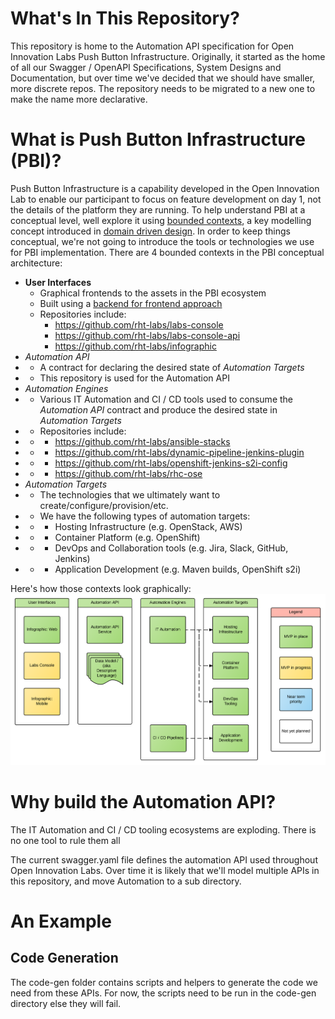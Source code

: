 # What's In This Repository?
This repository is home to the Automation API specification for Open Innovation Labs Push Button Infrastructure. Originally, it started as the home of all our Swagger / OpenAPI Specifications, System Designs and Documentation, but over time we've decided that we should have smaller, more discrete repos. The repository needs to be migrated to a new one to make the name more declarative.

# What is Push Button Infrastructure (PBI)?

Push Button Infrastructure is a capability developed in the Open Innovation Lab to enable our participant to focus on feature development on day 1, not the details of the platform they are running. To help understand PBI at a conceptual level, well explore it using [bounded contexts](http://martinfowler.com/bliki/BoundedContext.html), a key modelling concept introduced in [domain driven design](https://www.amazon.com/Domain-Driven-Design-Tackling-Complexity-Software/dp/0321125215). In order to keep things conceptual, we're not going to introduce the tools or technologies we use for PBI implementation. There are 4 bounded contexts in the PBI conceptual architecture:

* **User Interfaces**
  * Graphical frontends to the assets in the PBI ecosystem 
  * Built using a [backend for frontend approach](https://www.thoughtworks.com/insights/blog/bff-soundcloud)
  * Repositories include:
    * https://github.com/rht-labs/labs-console
    * https://github.com/rht-labs/labs-console-api
    * https://github.com/rht-labs/infographic
* *Automation API*
* * A contract for declaring the desired state of *Automation Targets*
* * This repository is used for the Automation API
* *Automation Engines*
* * Various IT Automation and CI / CD tools used to consume the *Automation API* contract and produce the desired state in *Automation Targets*
* * Repositories include:
* * * https://github.com/rht-labs/ansible-stacks
* * * https://github.com/rht-labs/dynamic-pipeline-jenkins-plugin
* * * https://github.com/rht-labs/openshift-jenkins-s2i-config
* * * https://github.com/rht-labs/rhc-ose
* *Automation Targets*
* * The technologies that we ultimately want to create/configure/provision/etc.
* * We have the following types of automation targets:
* * * Hosting Infrastructure (e.g. OpenStack, AWS)
* * * Container Platform (e.g. OpenShift)
* * * DevOps and Collaboration tools (e.g. Jira, Slack, GitHub, Jenkins)
* * * Application Development (e.g. Maven builds, OpenShift s2i)

Here's how those contexts look graphically:
![alt text](images/PBI_Conceptual.png "PBI Conceptual Architecture")


# Why build the Automation API?

The IT Automation and CI / CD tooling ecosystems are exploding. There is no one tool to rule them all

The current swagger.yaml file defines the automation API used throughout Open Innovation Labs. Over time it is likely that we'll model multiple APIs in this repository, and move Automation to a sub directory.

# An Example

## Code Generation
The code-gen folder contains scripts and helpers to generate the code we need from these APIs. For now, the scripts need to be run in the code-gen directory else they will fail.